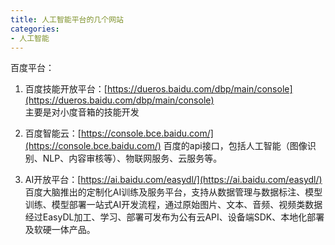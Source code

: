 ```yaml
---
title: 人工智能平台的几个网站
categories:
- 人工智能
---
```

百度平台：
1. 百度技能开放平台：[https://dueros.baidu.com/dbp/main/console](https://dueros.baidu.com/dbp/main/console)   
主要是对小度音箱的技能开发

2. 百度智能云：[https://console.bce.baidu.com/](https://console.bce.baidu.com/) 
百度的api接口，包括人工智能（图像识别、NLP、内容审核等）、物联网服务、云服务等。

3. AI开放平台：[https://ai.baidu.com/easydl/](https://ai.baidu.com/easydl/)
百度大脑推出的定制化AI训练及服务平台，支持从数据管理与数据标注、模型训练、模型部署一站式AI开发流程，通过原始图片、文本、音频、视频类数据经过EasyDL加工、学习、部署可发布为公有云API、设备端SDK、本地化部署及软硬一体产品。
